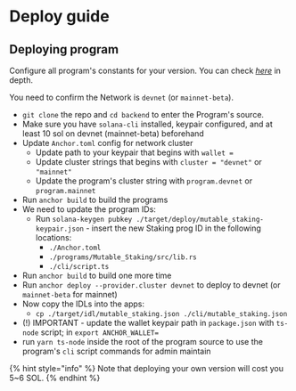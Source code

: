 # Deploy guide

## Deploying program

Configure all program's constants for your version. You can check [_here_](structure/constants.md) in depth.

You need to confirm the Network is `devnet` (or `mainnet-beta`).

* `git clone` the repo and `cd backend` to enter the Program's source.
* Make sure you have `solana-cli` installed, keypair configured, and at least 10 sol on devnet (mainnet-beta) beforehand
* Update `Anchor.toml` config for network cluster
  * Update path to your keypair that begins with `wallet =`
  * Update cluster strings that begins with `cluster = "devnet"` or `"mainnet"`&#x20;
  * Update the program's cluster string with `program.devnet` or `program.mainnet`&#x20;
* Run `anchor build` to build the programs
* We need to update the program IDs:
  * Run `solana-keygen pubkey ./target/deploy/mutable_staking-keypair.json` - insert the new Staking prog ID in the following locations:
    * `./Anchor.toml`
    * `./programs/Mutable_Staking/src/lib.rs`
    * `./cli/script.ts`
* Run `anchor build` to build one more time
* Run `anchor deploy --provider.cluster devnet` to deploy to devnet (or `mainnet-beta` for mainnet)
* Now copy the IDLs into the apps:
  * `cp ./target/idl/mutable_staking.json ./cli/mutable_staking.json`&#x20;
* (!) IMPORTANT - update the wallet keypair path in `package.json` with `ts-node` script; in `export ANCHOR_WALLET=`&#x20;
* run `yarn ts-node` inside the root of the program source to use the program's `cli` script commands for admin maintain

{% hint style="info" %}
Note that deploying your own version will cost you 5\~6 SOL.
{% endhint %}

